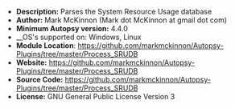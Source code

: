 - __Description:__ Parses the System Resource Usage database
- __Author:__ Mark McKinnon (Mark dot McKinnon at gmail dot com)
- __Minimum Autopsy version:__ 4.4.0
- __OS's supported on: Windows, Linux
- __Module Location__: https://github.com/markmckinnon/Autopsy-Plugins/tree/master/Process_SRUDB
- __Website:__ https://github.com/markmckinnon/Autopsy-Plugins/tree/master/Process_SRUDB
- __Source Code:__ https://github.com/markmckinnon/Autopsy-Plugins/tree/master/Process_SRUDB
- __License:__ GNU General Public License Version 3